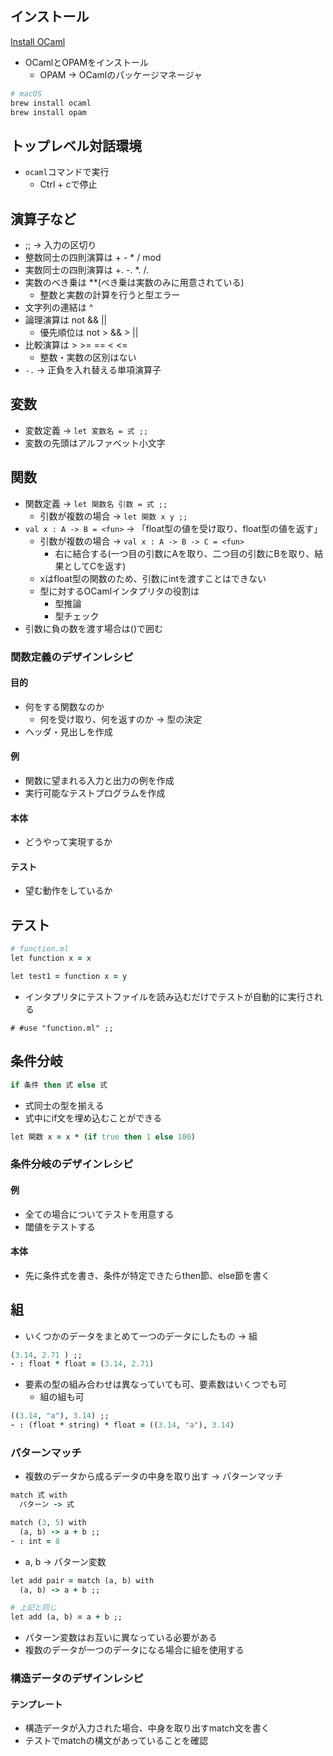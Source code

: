 ## インストール
[Install OCaml](https://ocaml.org/docs/install.html)
- OCamlとOPAMをインストール
  - OPAM -> OCamlのパッケージマネージャ

```ruby
# macOS
brew install ocaml
brew install opam
```

## トップレベル対話環境
- `ocaml`コマンドで実行
  - Ctrl + cで停止

## 演算子など
- ;; -> 入力の区切り
- 整数同士の四則演算は + - * / mod
- 実数同士の四則演算は +. -. \*. /.
- 実数のべき乗は **(べき乗は実数のみに用意されている)
  - 整数と実数の計算を行うと型エラー
- 文字列の連結は ^
- 論理演算は not && ||
  - 優先順位は not > && > ||
- 比較演算は > >= == < <=
  - 整数・実数の区別はない
- `-.` -> 正負を入れ替える単項演算子

## 変数
- 変数定義 -> `let 変数名 = 式 ;;`
- 変数の先頭はアルファベット小文字

## 関数
- 関数定義 -> `let 関数名 引数 = 式 ;;`
  - 引数が複数の場合 -> `let 関数 x y ;;`
- `val x : A -> B = <fun>` -> 「float型の値を受け取り、float型の値を返す」
  - 引数が複数の場合 -> `val x : A -> B -> C = <fun>`
    - 右に結合する(一つ目の引数にAを取り、二つ目の引数にBを取り、結果としてCを返す)
  - xはfloat型の関数のため、引数にintを渡すことはできない
  - 型に対するOCamlインタプリタの役割は
    - 型推論
    - 型チェック
- 引数に負の数を渡す場合は()で囲む

### 関数定義のデザインレシピ
#### 目的
- 何をする関数なのか
  - 何を受け取り、何を返すのか -> 型の決定
- ヘッダ・見出しを作成

#### 例
- 関数に望まれる入力と出力の例を作成
- 実行可能なテストプログラムを作成

#### 本体
- どうやって実現するか

#### テスト
- 望む動作をしているか

## テスト
```ruby
# function.ml
let function x = x

let test1 = function x = y
```
- インタプリタにテストファイルを読み込むだけでテストが自動的に実行される
```
# #use "function.ml" ;;
```

## 条件分岐

```ruby
if 条件 then 式 else 式
```
- 式同士の型を揃える
- 式中にif文を埋め込むことができる
```ruby
let 関数 x = x * (if true then 1 else 100)
```

### 条件分岐のデザインレシピ
#### 例
- 全ての場合についてテストを用意する
- 閾値をテストする

#### 本体
- 先に条件式を書き、条件が特定できたらthen節、else節を書く

## 組
- いくつかのデータをまとめて一つのデータにしたもの -> 組
```ruby
(3.14, 2.71 ) ;;
- : float * float = (3.14, 2.71)
```
- 要素の型の組み合わせは異なっていても可、要素数はいくつでも可
  - 組の組も可
```ruby
((3.14, "a"), 3.14) ;;
- : (float * string) * float = ((3.14, "a"), 3.14)
```

### パターンマッチ
- 複数のデータから成るデータの中身を取り出す -> パターンマッチ
```ruby
match 式 with
  パターン -> 式
```

```ruby
match (3, 5) with
  (a, b) -> a + b ;;
- : int = 8
```
- a, b -> パターン変数
```ruby
let add pair = match (a, b) with
  (a, b) -> a + b ;;

# 上記と同じ
let add (a, b) = a + b ;;
```
- パターン変数はお互いに異なっている必要がある
- 複数のデータが一つのデータになる場合に組を使用する

### 構造データのデザインレシピ
#### テンプレート
- 構造データが入力された場合、中身を取り出すmatch文を書く
- テストでmatchの構文があっていることを確認
